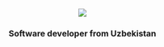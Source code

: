 
<h1 align="center">
    <img src="https://readme-typing-svg.herokuapp.com/?font=Righteous&size=35&center=true&vCenter=true&width=500&height=70&duration=4000&lines=Hi+There!+👋;+I'm+Abdullo+Frontend+engineer!;" />
</h1>

<h3 align="center">Software developer from Uzbekistan</h3>

